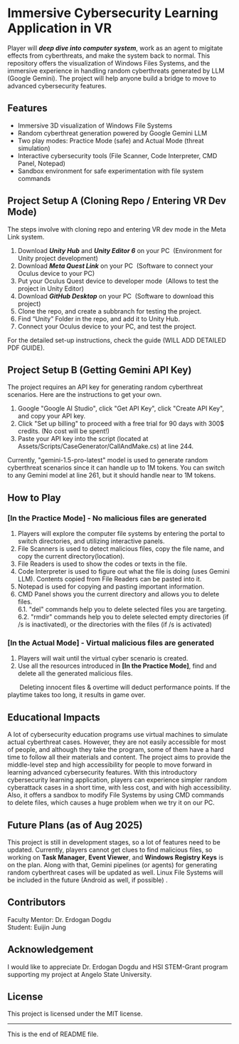 # Immersive Cybersecurity Learning Application in VR #

Player will ***deep dive into computer system***, work as an agent to migitate effects from cyberthreats, and make the system back to normal. 
This repository offers the visualization of Windows Files Systems, and the immersive experience in handling random cyberthreats generated by LLM (Google Gemini). 
The project will help anyone build a bridge to move to advanced cybersecurity features. 

## Features ##
- Immersive 3D visualization of Windows File Systems
- Random cyberthreat generation powered by Google Gemini LLM
- Two play modes: Practice Mode (safe) and Actual Mode (threat simulation)
- Interactive cybersecurity tools (File Scanner, Code Interpreter, CMD Panel, Notepad)
- Sandbox environment for safe experimentation with file system commands

## Project Setup A (Cloning Repo / Entering VR Dev Mode) ##

The steps involve with cloning repo and entering VR dev mode in the Meta Link system.

1. Download ***Unity Hub*** and ***Unity Editor 6*** on your PC &nbsp;(Environment for Unity project development)
2. Download ***Meta Quest Link*** on your PC &nbsp;(Software to connect your Oculus device to your PC)
3. Put your Oculus Quest device to developer mode &nbsp;(Allows to test the project in Unity Editor)
4. Download ***GitHub Desktop*** on your PC &nbsp;(Software to download this project)
5. Clone the repo, and create a subbranch for testing the project. 
6. Find “Unity” Folder in the repo, and add it to Unity Hub.
7. Connect your Oculus device to your PC, and test the project.

For the detailed set-up instructions, check the guide (WILL ADD DETAILED PDF GUIDE).

## Project Setup B (Getting Gemini API Key) ##

The project requires an API key for generating random cyberthreat scenarios. Here are the instructions to get your own.

1. Google "Google AI Studio", click "Get API Key", click "Create API Key", and copy your API key.
2. Click "Set up billing" to proceed with a free trial for 90 days with 300$ credits. (No cost will be spent!)
3. Paste your API key into the script (located at Assets/Scripts/CaseGenerator/CallAndMake.cs) at line 244.

Currently, "gemini-1.5-pro-latest" model is used to generate random cyberthreat scenarios since it can handle up to 1M tokens. 
You can switch to any Gemini model at line 261, but it should handle near to 1M tokens.

## How to Play ##

### [In the Practice Mode] - No malicious files are generated ###

1. Players will explore the computer file systems by entering the portal to switch directories, and utilizing interactive panels. 
2. File Scanners is used to detect malicious files, copy the file name, and copy the current directory(location).
3. File Readers is used to show the codes or texts in the file.
4. Code Interpreter is used to figure out what the file is doing (uses Gemini LLM). Contents copied from File Readers can be pasted into it.
5. Notepad is used for copying and pasting important information.
6. CMD Panel shows you the current directory and allows you to delete files.
   <br>6.1. "del" commands help you to delete selected files you are targeting.
   <br>6.2. "rmdir" commands help you to delete selected empty directories (if /s is inactivated), or the directories with the files (if /s is activated) 

### [In the Actual Mode] - Virtual malicious files are generated ###

1. Players will wait until the virtual cyber scenario is created.
2. Use all the resources introduced in **[In the Practice Mode]**, find and delete all the generated malicious files.

&nbsp;&nbsp;&nbsp;&nbsp;&nbsp;&nbsp;&nbsp;Deleting innocent files & overtime will deduct performance points. If the playtime takes too long, it results in game over.

## Educational Impacts ##

A lot of cybersecurity education programs use virtual machines to simulate actual cyberthreat cases. 
However, they are not easily accessible for most of people, and although they take the program, some of them have a hard time to follow all their materials and content.
The project aims to provide the middle-level step and high accessibility for people to move forward in learning advanced cybersecurity features.
With this introductory cybersecurity learning application, players can experience simpler random cyberattack cases in a short time, with less cost, and with high accessibility.
Also, it offers a sandbox to modify File Systems by using CMD commands to delete files, which causes a huge problem when we try it on our PC. 

## Future Plans (as of Aug 2025) ##

This project is still in development stages, so a lot of features need to be updated.
Currently, players cannot get clues to find malicious files, so working on **Task Manager**, **Event Viewer**, and **Windows Registry Keys** is on the plan.
Along with that, Gemini pipelines (or agents) for generating random cyberthreat cases will be updated as well. Linux File Systems will be included in the future (Android as well, if possible) . 

## Contributors ##

Faculty Mentor: Dr. Erdogan Dogdu <br>
Student: Euijin Jung

## Acknowledgement ##

I would like to appreciate Dr. Erdogan Dogdu and HSI STEM-Grant program supporting my project at Angelo State University.

## License ##

This project is licensed under the MIT license.

-------

This is the end of README file. 
